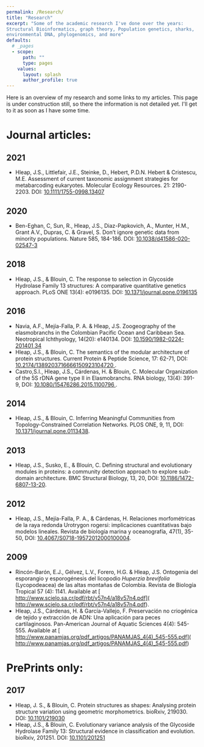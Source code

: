```yaml
---
permalink: /Research/
title: "Research"
excerpt: "Some of the academic research I've done over the years: 
Structural Bioinformatics, graph theory, Population genetics, sharks, 
environmental DNA, phylogenomics, and more"
defaults:
  # _pages
  - scope:
      path: ""
      type: pages
    values:
      layout: splash
      author_profile: true
---
```

Here is an overview of my research and some links to my articles. This 
page is under construction still, so there the information is not detailed
yet. I'll get to it as soon as I have some time.

# Journal articles:
## 2021
* Hleap, J.S., Littlefair, J.E., Steinke, D., Hebert, P.D.N. Hebert & Cristescu, M.E. Assessment of
current taxonomic assignment strategies for metabarcoding eukaryotes. Molecular Ecology Resources. 
21: 2190-2203. DOI: [10.1111/1755-0998.13407]( https://doi.org/10.1111/1755-0998.13407)

## 2020
* Ben-Eghan, C, Sun, R., Hleap, J.S., Diaz-Papkovich, A., Munter, H.M., Grant A.V., Dupras, C.
& Gravel, S. Don’t ignore genetic data from minority populations. Nature 585, 184-186. 
DOI: [10.1038/d41586-020-02547-3](https://doi.org/10.1038/d41586-020-02547-3)

## 2018
* Hleap, J.S., & Blouin, C. The response to selection in Glycoside 
Hydrolase Family 13 structures: A comparative quantitative genetics 
approach. PLoS ONE 13(4): e0196135. DOI: [10.1371/journal.pone.0196135](
https://doi.org/10.1371/journal.pone.0196135)

## 2016
* Navia, A.F., Mejía-Falla, P. A. & Hleap, J.S. Zoogeography of the 
elasmobranchs in the Colombian Pacific Ocean and Caribbean Sea. 
Neotropical Ichthyology, 14(20): e140134. DOI: [10.1590/1982-0224-201401
34](https://doi.org/10.1590/1982-0224-20140134)
* Hleap, J.S., & Blouin, C. The semantics of the modular architecture of
 protein structures. Current Protein & Peptide Science, 17: 62-71, DOI: 
 [10.2174/1389203716666150923104720
 ](https://doi.org/10.2174/1389203716666150923104720).
* Castro,S.I., Hleap, J.S., Cárdenas, H. & Blouin, C. Molecular 
Organization of the 5S rDNA gene type II in Elasmobranchs. RNA biology, 
13(4): 391-9, DOI: [10.1080/15476286.2015.1100796
](https://doi.org/10.1080/15476286.2015.1100796).

## 2014
* Hleap, J.S., & Blouin, C. Inferring Meaningful Communities from 
Topology-Constrained Correlation Networks. PLOS ONE, 9, 11, DOI: 
[10.1371/journal.pone.0113438](
https://doi.org/10.1371/journal.pone.0113438).

## 2013
* Hleap, J.S., Susko, E., & Blouin, C. Defining structural and 
evolutionary modules in proteins: a community detection approach to 
explore sub-domain architecture. BMC Structural Biology, 13, 20, DOI: 
[10.1186/1472-6807-13-20](https://doi.org/10.1186/1472-6807-13-20).

## 2012
* Hleap, J.S., Mejía-Falla, P. A., & Cárdenas, H. Relaciones 
morfométricas de la raya redonda Urotrygon rogersi: implicaciones 
cuantitativas bajo modelos lineales. Revista de biología marina y 
oceanografía, 47(1), 35-50, DOI: [10.4067/S0718-19572012000100004](
https://doi.org/10.4067/S0718-19572012000100004).

## 2009
* Rincón-Barón, E.J., Gélvez, L.V., Forero, H.G. & Hleap, J.S. Ontogenia
 del esporangio y esporogénesis del licopodio *Huperzia brevifolia* 
 (Lycopodeacea) de las altas montañas de Colombia. Revista de Biología 
 Tropical 57 (4): 1141. Available at [
 http://www.scielo.sa.cr/pdf/rbt/v57n4/a18v57n4.pdf](
 http://www.scielo.sa.cr/pdf/rbt/v57n4/a18v57n4.pdf).
* Hleap, J.S., Cárdenas, H. & García-Vallejo, F. Preservación no 
criogénica de tejido y extracción de ADN: Una aplicación para peces 
cartilaginosos. Pan-American Journal of Aquatic Sciences 4(4): 545-555. 
Available at [
http://www.panamjas.org/pdf_artigos/PANAMJAS_4(4)_545-555.pdf](
http://www.panamjas.org/pdf_artigos/PANAMJAS_4(4)_545-555.pdf)

# PrePrints only:
## 2017
* Hleap, J. S., & Blouin, C. Protein structures as shapes: Analysing protein structure variation using
geometric morphometrics. bioRxiv, 219030. DOI: [10.1101/219030](
https://doi.org/10.1101/219030)
* Hleap, J.S., & Blouin, C. Evolutionary variance analysis of the 
Glycoside Hydrolase Family 13: Structural evidence in classification and
 evolution. bioRxiv, 201251. DOI: [10.1101/201251](
 https://doi.org/10.1101/201251)
